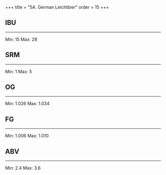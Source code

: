 +++
title = "5A. German Leichtbier"
order = 15
+++
## IBU
******
Min: 15
Max: 28
## SRM
******
Min: 1
Max: 5
## OG
******
Min: 1.026
Max: 1.034
## FG
******
Min: 1.006
Max: 1.010
## ABV
******
Min: 2.4
Max: 3.6
